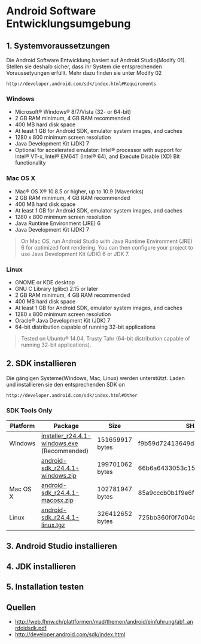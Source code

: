 # Android Software Entwicklungsumgebung

## 1. Systemvoraussetzungen
Die Android Software Entwicklung basiert auf Android Studio(Modify 01). Stellen sie deshalb sicher, dass ihr System die entsprechenden Voraussetyungen erfüllt. Mehr dazu finden sie unter
Modify 02
```
http://developer.android.com/sdk/index.html#Requirements
```
### Windows
- Microsoft® Windows® 8/7/Vista (32- or 64-bit)
- 2 GB RAM minimum, 4 GB RAM recommended
- 400 MB hard disk space
- At least 1 GB for Android SDK, emulator system images, and caches
- 1280 x 800 minimum screen resolution
- Java Development Kit (JDK) 7
- Optional for accelerated emulator: Intel® processor with support for Intel® VT-x, Intel® EM64T (Intel® 64), and Execute Disable (XD) Bit functionality

### Mac OS X
- Mac® OS X® 10.8.5 or higher, up to 10.9 (Mavericks)
- 2 GB RAM minimum, 4 GB RAM recommended
- 400 MB hard disk space
- At least 1 GB for Android SDK, emulator system images, and caches
- 1280 x 800 minimum screen resolution
- Java Runtime Environment (JRE) 6
- Java Development Kit (JDK) 7

>On Mac OS, run Android Studio with Java Runtime Environment (JRE) 6 for optimized font rendering. You can then configure your project to use Java Development Kit (JDK) 6 or JDK 7.

### Linux
- GNOME or KDE desktop
- GNU C Library (glibc) 2.15 or later
- 2 GB RAM minimum, 4 GB RAM recommended
- 400 MB hard disk space
- At least 1 GB for Android SDK, emulator system images, and caches
- 1280 x 800 minimum screen resolution
- Oracle® Java Development Kit (JDK) 7
- 64-bit distribution capable of running 32-bit applications

>Tested on Ubuntu® 14.04, Trusty Tahr (64-bit distribution capable of running 32-bit applications).


## 2. SDK installieren
Die gängigen Systeme(Windows, Mac, Linux) werden unterstützt. Laden und installieren sie den entsprechenden SDK on
```
http://developer.android.com/sdk/index.html#Other
```
### SDK Tools Only
| Platform | Package | Size | SHA-1 Checksum |
|---|---|---|---|
| Windows | [installer_r24.4.1-windows.exe](http://dl.google.com/android/installer_r24.4.1-windows.exe) (Recommended) | 151659917 bytes |f9b59d72413649d31e633207e31f456443e7ea0b |
| | [android-sdk_r24.4.1-windows.zip](http://dl.google.com/android/android-sdk_r24.4.1-windows.zip) | 199701062 bytes | 66b6a6433053c152b22bf8cab19c0f3fef4eba49|
| Mac OS X | [android-sdk_r24.4.1-macosx.zip](http://dl.google.com/android/android-sdk_r24.4.1-macosx.zip) | 102781947 bytes | 85a9cccb0b1f9e6f1f616335c5f07107553840cd |
|Linux|[android-sdk_r24.4.1-linux.tgz](http://dl.google.com/android/android-sdk_r24.4.1-linux.tgz)|326412652 bytes|725bb360f0f7d04eaccff5a2d57abdd49061326d|

## 3. Android Studio installieren


## 4. JDK installieren


## 5. Installation testen


## Quellen
- http://web.fhnw.ch/plattformen/mad/themen/android/einfuhrung/ab1_anrdoidsdk.pdf
- http://developer.android.com/sdk/index.html

